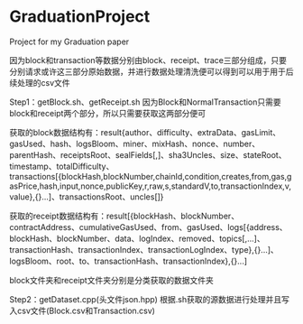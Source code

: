 # GraduationProject
Project for my Graduation paper

因为block和transaction等数据分别由block、receipt、trace三部分组成，只要分别请求或许这三部分原始数据，并进行数据处理清洗便可以得到可以用于用于后续处理的csv文件

Step1：getBlock.sh、getReceipt.sh
因为Block和NormalTransaction只需要block和receipt两个部分，所以只需要获取这两部分便可

获取的block数据结构有：result{author、difficulty、extraData、gasLimit、gasUsed、hash、logsBloom、miner、mixHash、nonce、number、parentHash、receiptsRoot、sealFields[,]、sha3Uncles、size、stateRoot、timestamp、totalDifficulty、transactions[{blockHash,blockNumber,chainId,condition,creates,from,gas,gasPrice,hash,input,nonce,publicKey,r,raw,s,standardV,to,transactionIndex,v,value},{}...]、transactionsRoot、uncles[]}

获取的receipt数据结构有：result[{blockHash、blockNumber、contractAddress、cumulativeGasUsed、from、gasUsed、logs[{address、blockHash、blockNumber、data、logIndex、removed、topics[,...]、transactionHash、transactionIndex、transactionLogIndex、type},{}...]、logsBloom、root、to、transactionHash、transactionIndex},{}...]

block文件夹和receipt文件夹分别是分类获取的数据文件夹

Step2：getDataset.cpp(头文件json.hpp)
根据.sh获取的源数据进行处理并且写入csv文件(Block.csv和Transaction.csv)
